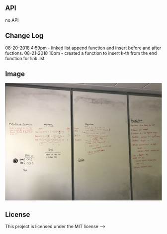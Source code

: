 ## API
no API

## Change Log

08-20-2018 4:59pm - linked list append function and insert before and after fuctions.
08-21-2018 10pm - created a function to insert k-th from the end function for link list


## Image
![alt text](https://github.com/RomikGood/data-structures-and-algorithms/blob/master/assets/kth-from.jpg)

## License
This project is licensed under the MIT license
-->